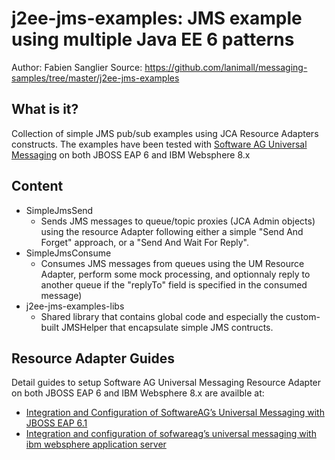 j2ee-jms-examples: JMS example using multiple Java EE 6 patterns
==============================================================================================

Author: Fabien Sanglier
Source: <https://github.com/lanimall/messaging-samples/tree/master/j2ee-jms-examples>

What is it?
-----------
Collection of simple JMS pub/sub examples using JCA Resource Adapters constructs.
The examples have been tested with [Software AG Universal Messaging](http://www2.softwareag.com/it/products/terracotta/universal_messaging.aspx) 
on both JBOSS EAP 6 and IBM Websphere 8.x

Content
-------

* SimpleJmsSend
  * Sends JMS messages to queue/topic proxies (JCA Admin objects) using the resource Adapter following either a simple "Send And Forget" approach, or a "Send And Wait For Reply".
* SimpleJmsConsume
  * Consumes JMS messages from queues using the UM Resource Adapter, perform some mock processing, and optionnaly reply to another queue if the "replyTo" field is specified in the consumed message)
* j2ee-jms-examples-libs
  * Shared library that contains global code and especially the custom-built JMSHelper that encapsulate simple JMS contructs.
  
Resource Adapter Guides
-----------------------

Detail guides to setup Software AG Universal Messaging Resource Adapter on both JBOSS EAP 6 and IBM Websphere 8.x are availble at:

* [Integration and Configuration of SoftwareAG’s Universal Messaging with JBOSS EAP 6.1](http://techcommunity.softwareag.com/web/guest/pwiki/-/wiki/Main/Integration+and+Configuration+of+SoftwareAG’s+Universal+Messaging+with+JBOSS+EAP+6.1)
* [Integration and configuration of sofwareag’s universal messaging with ibm websphere application server](http://techcommunity.softwareag.com/web/guest/pwiki/-/wiki/Main/integration+and+configuration+of+sofwareag’s+universal+messaging+with+ibm+websphere+application+server)